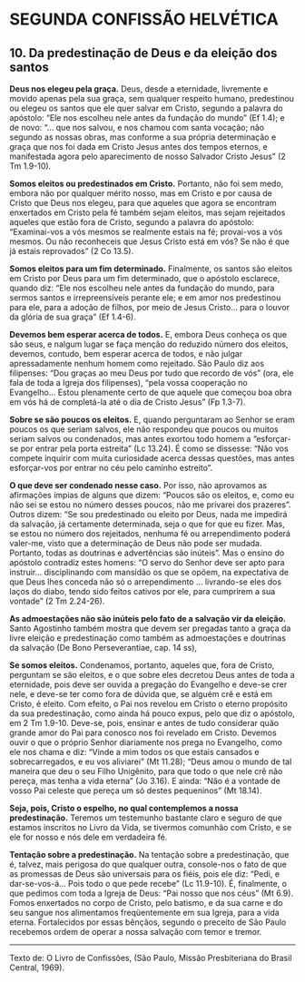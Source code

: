 # SEGUNDA CONFISSÃO HELVÉTICA

## 10. Da predestinação de Deus e da eleição dos santos
**Deus nos elegeu pela graça.** Deus, desde a eternidade, livremente e movido apenas pela sua graça, sem qualquer respeito humano, predestinou ou elegeu os santos que ele quer salvar em Cristo, segundo a palavra do apóstolo: “Ele nos escolheu nele antes da fundação do mundo” (Ef 1.4); e de novo: “… que nos salvou, e nos chamou com santa vocação; não segundo as nossas obras, mas conforme a sua própria determinação e graça que nos foi dada em Cristo Jesus antes dos tempos eternos, e manifestada agora pelo aparecimento de nosso Salvador Cristo Jesus” (2 Tm 1.9-10).

**Somos eleitos ou predestinados em Cristo.** Portanto, não foi sem medo, embora não por qualquer mérito nosso, mas em Cristo e por causa de Cristo que Deus nos elegeu, para que aqueles que agora se encontram enxertados em Cristo pela fé também sejam eleitos, mas sejam rejeitados aqueles que estão fora de Cristo, segundo a palavra do apóstolo: “Examinai-vos a vós mesmos se realmente estais na fé; provai-vos a vós mesmos. Ou não reconheceis que Jesus Cristo está em vós? Se não é que já estais reprovados” (2 Co 13.5).

**Somos eleitos para um fim determinado.** Finalmente, os santos são eleitos em Cristo por Deus para um fim determinado, que o apóstolo esclarece, quando diz: “Ele nos escolheu nele antes da fundação do mundo, para sermos santos e irrepreensíveis perante ele; e em amor nos predestinou para ele, para a adoção de filhos, por meio de Jesus Cristo… para o louvor da glória de sua graça” (Ef 1.4-6).

**Devemos bem esperar acerca de todos.** E, embora Deus conheça os que são seus, e nalgum lugar se faça menção do reduzido número dos eleitos, devemos, contudo, bem esperar acerca de todos, e não julgar apressadamente nenhum homem como rejeitado. São Paulo diz aos filipenses: “Dou graças ao meu Deus por tudo que recordo de vós” (ora, ele fala de toda a Igreja dos filipenses), “pela vossa cooperação no Evangelho… Estou plenamente certo de que aquele que começou boa obra em vós há de completá-la até o dia de Cristo Jesus” (Fp 1.3-7).

**Sobre se são poucos os eleitos.** E, quando perguntaram ao Senhor se eram poucos os que seriam salvos, ele não respondeu que poucos ou muitos seriam salvos ou condenados, mas antes exortou todo homem a “esforçar-se por entrar pela porta estreita” (Lc 13.24). É como se dissesse: “Não vos compete inquirir com muita curiosidade acerca dessas questões, mas antes esforçar-vos por entrar no céu pelo caminho estreito”.

**O que deve ser condenado nesse caso.** Por isso, não aprovamos as afirmações ímpias de alguns que dizem: “Poucos são os eleitos, e, como eu não sei se estou no número desses poucos, não me privarei dos prazeres”. Outros dizem: “Se sou predestinado ou eleito por Deus, nada me impedirá da salvação, já certamente determinada, seja o que for que eu fizer. Mas, se estou no número dos rejeitados, nenhuma fé ou arrependimento poderá valer-me, visto que a determinação de Deus não pode ser mudada. Portanto, todas as doutrinas e advertências são inúteis”. Mas o ensino do apóstolo contradiz estes homens: “O servo do Senhor deve ser apto para instruir… disciplinando com mansidão os que se opõem, na expectativa de que Deus lhes conceda não só o arrependimento … livrando-se eles dos laços do diabo, tendo sido feitos cativos por ele, para cumprirem a sua vontade” (2 Tm 2.24-26).

**As admoestações não são inúteis pelo fato de a salvação vir da eleição.** Santo Agostinho também mostra que devem ser pregadas tanto a graça da livre eleição e predestinação como também as admoestações e doutrinas da salvação (De Bono Perseverantiae, cap. 14 ss),

**Se somos eleitos.** Condenamos, portanto, aqueles que, fora de Cristo, perguntam se são eleitos, e o que sobre eles decretou Deus antes de toda a eternidade, pois deve ser ouvida a pregação do Evangelho e deve-se crer nele, e deve-se ter como fora de dúvida que, se alguém crê e está em Cristo, é eleito. Com efeito, o Pai nos revelou em Cristo o eterno propósito da sua predestinação, como ainda há pouco expus, pelo que diz o apóstolo, em 2 Tm 1.9-10. Deve-se, pois, ensinar e antes de tudo considerar quão grande amor do Pai para conosco nos foi revelado em Cristo. Devemos ouvir o que o próprio Senhor diariamente nos prega no Evangelho, como ele nos chama e diz: “Vinde a mim todos os que estais cansados e sobrecarregados, e eu vos aliviarei” (Mt 11.28); “Deus amou o mundo de tal maneira que deu o seu Filho Unigênito, para que todo o que nele crê não pereça, mas tenha a vida eterna” (Jo 3.16). E ainda: “Não é a vontade de vosso Pai celeste que pereça um só destes pequeninos” (Mt 18.14).

**Seja, pois, Cristo o espelho, no qual contemplemos a nossa predestinação.** Teremos um testemunho bastante claro e seguro de que estamos inscritos no Livro da Vida, se tivermos comunhão com Cristo, e se ele for nosso e nós dele em verdadeira fé.

**Tentação sobre a predestinação.** Na tentação sobre a predestinação, que é, talvez, mais perigosa do que qualquer outra, console-nos o fato de que as promessas de Deus são universais para os fiéis, pois ele diz: “Pedi, e dar-se-vos-á… Pois todo o que pede recebe” (Lc 11.9-10). É, finalmente, o que pedimos com toda a Igreja de Deus: “Pai nosso que nos céus” (Mt 6.9). Fomos enxertados no corpo de Cristo, pelo batismo, e da sua carne e do seu sangue nos alimentamos freqüentemente em sua Igreja, para a vida eterna. Fortalecidos por essas bênçãos, segundo o preceito de São Paulo recebemos ordem de operar a nossa salvação com temor e tremor.

---

Texto de: O Livro de Confissões, (São Paulo, Missão Presbiteriana do Brasil Central, 1969).
